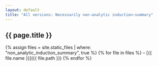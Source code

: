 ```yaml
---
layout: default
title: "All versions: Necessarily non-analytic induction—summary"
---
```

## {{ page.title }}
{% assign files = site.static_files | where: "non_analytic_induction_summary", true %}
{% for file in files %}
– [{{ file.name }}]({{ file.path }})
{% endfor %}
